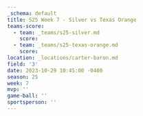 ```yaml
---
_schema: default
title: S25 Week 7 - Silver vs Texas Orange
teams-score:
  - team: _teams/s25-silver.md
    score:
  - team: _teams/s25-texas-orange.md
    score:
location: _locations/carter-baron.md
field: '3'
date: 2023-10-29 10:45:00 -0400
season: 25
week: 7
mvp: ''
game-ball: ''
sportsperson: ''
---
```

